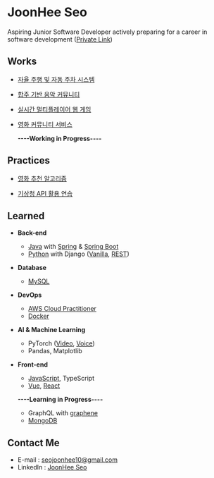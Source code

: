 
# JoonHee Seo
Aspiring Junior Software Developer actively preparing for a career in software development     ([Private Link](https://github.com/JoonHeeSeo/README_Private))

## Works
- [자율 주행 및 자동 주차 시스템](https://github.com/JoonHeeSeo/auto_driving_and_parking)

- [합주 기반 음악 커뮤니티](https://github.com/JoonHeeSeo/music_ensemble_community)
  
- [실시간 멀티플레이어 웹 게임](https://github.com/JoonHeeSeo/realtime_multiplayer_webgame)
  
- [영화 커뮤니티 서비스](https://github.com/JoonHeeSeo/movie_community_webservice)
  
  
  **----Working in Progress----**


## Practices
- [영화 추천 알고리즘](https://github.com/JoonHeeSeo/movie_recommend)

- [기상청 API 활용 연습](https://github.com/JoonHeeSeo/weather_API)


## Learned
- **Back-end**
  - [Java](https://github.com/JoonHeeSeo/WIL_Java) with [Spring](https://github.com/JoonHeeSeo/WIL_Spring/tree/main/Spring_MVC_1st_Backend_Web) & [Spring Boot](https://github.com/JoonHeeSeo/WIL_Spring/tree/main/Spring_Boot)
  - [Python](https://github.com/JoonHeeSeo/WIL_Python) with Django ([Vanilla](https://github.com/JoonHeeSeo/WIL_Django), [REST](https://github.com/JoonHeeSeo/WIL_Django_REST_Framework))
 
- **Database**
  - [MySQL](https://github.com/JoonHeeSeo/WIL_Database/tree/main/MySQL)

- **DevOps**
  - [AWS Cloud Practitioner](https://github.com/JoonHeeSeo/WIL_AWS)
  - [Docker](https://github.com/JoonHeeSeo/WIL_Docker)

- **AI & Machine Learning**
  - PyTorch ([Video](https://github.com/JoonHeeSeo/AI_Voice_and_Video/tree/main/AI_Video), [Voice](https://github.com/JoonHeeSeo/AI_Voice_and_Video/tree/main/AI_Voice))
  - Pandas, Matplotlib
    
- **Front-end**
  - [JavaScript](https://github.com/JoonHeeSeo/WIL_JavaScript), TypeScript
  - [Vue](https://github.com/JoonHeeSeo/WIL_Vue), [React](https://github.com/JoonHeeSeo/WIL_React)

  **----Learning in Progress----**
  - GraphQL with [graphene](https://github.com/JoonHeeSeo/GraphQL/tree/main/graphene)
  - [MongoDB](https://github.com/JoonHeeSeo/WIL_Database/tree/main/MongoDB)


## Contact Me
- E-mail : [seojoonhee10@gmail.com](mailto:seojoonhee10@gmail.com)
- LinkedIn : [JoonHee Seo](https://www.linkedin.com/in/joonhee-seo-82909027a/)

